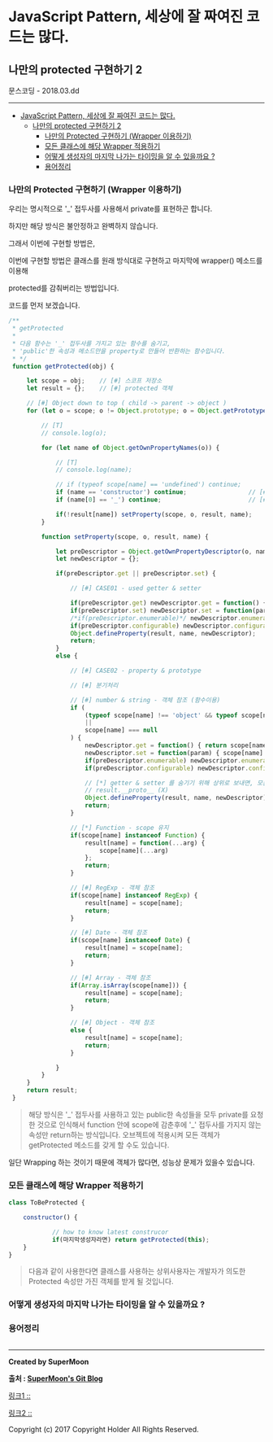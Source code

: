 # JavaScript Pattern, 세상에 잘 짜여진 코드는 많다.
## 나만의 protected 구현하기 2

<div class="pull-right"> 문스코딩 - 2018.03.dd </div>

---

<!-- @import "[TOC]" {cmd="toc" depthFrom=1 depthTo=6 orderedList=false} -->
<!-- code_chunk_output -->

* [JavaScript Pattern, 세상에 잘 짜여진 코드는 많다.](#javascript-pattern-세상에-잘-짜여진-코드는-많다)
	* [나만의 protected 구현하기 2](#나만의-protected-구현하기-2)
		* [나만의 Protected 구현하기 (Wrapper 이용하기)](#나만의-protected-구현하기-wrapper-이용하기)
		* [모든 클래스에 해당 Wrapper 적용하기](#모든-클래스에-해당-wrapper-적용하기)
		* [어떻게 생성자의 마지막 나가는 타이밍을 알 수 있을까요 ?](#어떻게-생성자의-마지막-나가는-타이밍을-알-수-있을까요)
		* [용어정리](#용어정리)

<!-- /code_chunk_output -->



### 나만의 Protected 구현하기 (Wrapper 이용하기)

우리는 명시적으로 '\_' 접두사를 사용해서 private를 표현하곤 합니다.

하지만 해당 방식은 불안정하고 완벽하지 않습니다.

그래서 이번에 구현할 방법은,

이번에 구현할 방법은 클래스를 원래 방식대로 구현하고 마지막에 wrapper() 메소드를 이용해

protected를 감춰버리는 방법입니다.

코드를 먼저 보겠습니다.

```js
/**
 * getProtected
 *
 * 다음 함수는 '_' 접두사를 가지고 있는 함수를 숨기고,
 * 'public'한 속성과 메소드만을 property로 만들어 반환하는 함수입니다.
 * */
 function getProtected(obj) {

	 let scope = obj;    // [#] 스코프 저장소
	 let result = {};    // [#] protected 객체

	 // [#] Object down to top ( child -> parent -> object )
	 for (let o = scope; o != Object.prototype; o = Object.getPrototypeOf(o)) {

		 // [T]
		 // console.log(o);

		 for (let name of Object.getOwnPropertyNames(o)) {

			 // [T]
			 // console.log(name);

			 // if (typeof scope[name] == 'undefined') continue;
			 if (name == 'constructor') continue;                 // [#] 생성자 제외
			 if (name[0] == '_') continue;                        // [#] '_' protected 제외

			 if(!result[name]) setProperty(scope, o, result, name);
		 }

		 function setProperty(scope, o, result, name) {

			 let preDescriptor = Object.getOwnPropertyDescriptor(o, name);
			 let newDescriptor = {};

			 if(preDescriptor.get || preDescriptor.set) {

				 // [#] CASE01 - used getter & setter

				 if(preDescriptor.get) newDescriptor.get = function() { return scope[name]; };
				 if(preDescriptor.set) newDescriptor.set = function(param) { scope[name] = param; };
				 /*if(preDescriptor.enumerable)*/ newDescriptor.enumerable = true;
				 if(preDescriptor.configurable) newDescriptor.configurable = true;
				 Object.defineProperty(result, name, newDescriptor);
				 return;
			 }
			 else {

				 // [#] CASE02 - property & prototype

				 // [#] 분기처리

				 // [#] number & string - 객체 참조 (함수이용)
				 if (
					 (typeof scope[name] !== 'object' && typeof scope[name] !== 'function')
					 ||
					 scope[name] === null
				 ) {
					 newDescriptor.get = function() { return scope[name]; };
					 newDescriptor.set = function(param) { scope[name] = param; };
					 if(preDescriptor.enumerable) newDescriptor.enumerable = true;
					 if(preDescriptor.configurable) newDescriptor.configurable = true;

					 // [*] getter & setter 를 숨기기 위해 상위로 보내면, 모든 객체에서 getter & setter 를 상속 받게 됩니다.
					 // result.__proto__ (X)
					 Object.defineProperty(result, name, newDescriptor);
					 return;
				 }

				 // [*] Function - scope 유지
				 if(scope[name] instanceof Function) {
					 result[name] = function(...arg) {
						 scope[name](...arg)
					 };
					 return;
				 }

				 // [#] RegExp - 객체 참조
				 if(scope[name] instanceof RegExp) {
					 result[name] = scope[name];
					 return;
				 }

				 // [#] Date - 객체 참조
				 if(scope[name] instanceof Date) {
					 result[name] = scope[name];
					 return;
				 }

				 // [#] Array - 객체 참조
				 if(Array.isArray(scope[name])) {
					 result[name] = scope[name];
					 return;
				 }

				 // [#] Object - 객체 참조
				 else {
					 result[name] = scope[name];
					 return;
				 }

			 }
		 }
	 }
	 return result;
 }
```

> 해당 방식은 '\_' 접두사를 사용하고 있는 public한 속성들을
> 모두 private를 요청한 것으로 인식해서 function 안에 scope에 감춘후에
> '\_' 접두사를 가지지 않는 속성만 return하는 방식입니다.
> 오브젝트에 적용시켜 모든 객체가 getProtected 메소드를 갖게 할 수도 있습니다.

일단 Wrapping 하는 것이기 때문에 객체가 많다면, 성능상 문제가 있을수 있습니다.

### 모든 클래스에 해당 Wrapper 적용하기

```js
class ToBeProtected {

	constructor() {

			// how to know latest construcor
			if(마지막생성자라면) return getProtected(this);
	}
}
```

> 다음과 같이 사용한다면 클래스를 사용하는 상위사용자는
> 개발자가 의도한 Protected 속성만 가진 객체를 받게 될 것입니다.

### 어떻게 생성자의 마지막 나가는 타이밍을 알 수 있을까요 ?


### 용어정리
```

```

---

**Created by SuperMoon**

**출처 : [SuperMoon's Git Blog](https://github.com/jm921106)**

[링크1 :: ]()

[링크2 :: ]()

Copyright (c) 2017 Copyright Holder All Rights Reserved.
